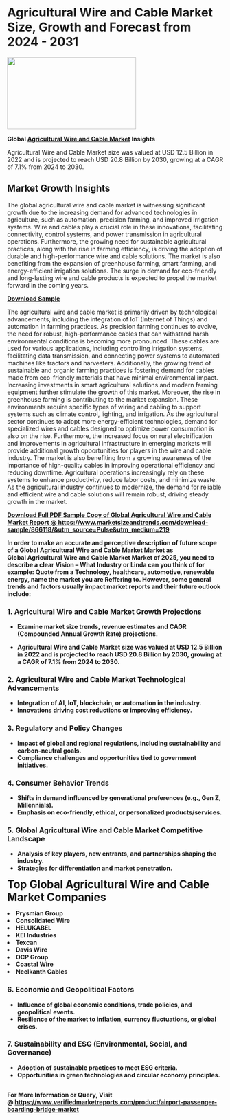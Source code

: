 <H1>Agricultural Wire and Cable Market Size, Growth and Forecast from 2024 - 2031</H1><img class="aligncenter size-medium wp-image-584254" src="https://thirdeyenews.in/wp-content/uploads/2024/09/Global-Market-Research-300x168.jpeg" alt="" width="300" height="168" /><p><strong>Global&nbsp;<a href="https://www.marketsizeandtrends.com/download-sample/866118/&amp;utm_source=Pulse&amp;utm_medium=219">Agricultural Wire and Cable Market</a> Insights</strong></p><p>Agricultural Wire and Cable Market size was valued at USD 12.5 Billion in 2022 and is projected to reach USD 20.8 Billion by 2030, growing at a CAGR of 7.1% from 2024 to 2030.</p><p><h2>Market Growth Insights</h2> <p>The global agricultural wire and cable market is witnessing significant growth due to the increasing demand for advanced technologies in agriculture, such as automation, precision farming, and improved irrigation systems. Wire and cables play a crucial role in these innovations, facilitating connectivity, control systems, and power transmission in agricultural operations. Furthermore, the growing need for sustainable agricultural practices, along with the rise in farming efficiency, is driving the adoption of durable and high-performance wire and cable solutions. The market is also benefiting from the expansion of greenhouse farming, smart farming, and energy-efficient irrigation solutions. The surge in demand for eco-friendly and long-lasting wire and cable products is expected to propel the market forward in the coming years.</p> <p><strong><a href="#">Download Sample</a></strong></p> <p>The agricultural wire and cable market is primarily driven by technological advancements, including the integration of IoT (Internet of Things) and automation in farming practices. As precision farming continues to evolve, the need for robust, high-performance cables that can withstand harsh environmental conditions is becoming more pronounced. These cables are used for various applications, including controlling irrigation systems, facilitating data transmission, and connecting power systems to automated machines like tractors and harvesters. Additionally, the growing trend of sustainable and organic farming practices is fostering demand for cables made from eco-friendly materials that have minimal environmental impact. Increasing investments in smart agricultural solutions and modern farming equipment further stimulate the growth of this market. Moreover, the rise in greenhouse farming is contributing to the market expansion. These environments require specific types of wiring and cabling to support systems such as climate control, lighting, and irrigation. As the agricultural sector continues to adopt more energy-efficient technologies, demand for specialized wires and cables designed to optimize power consumption is also on the rise. Furthermore, the increased focus on rural electrification and improvements in agricultural infrastructure in emerging markets will provide additional growth opportunities for players in the wire and cable industry. The market is also benefiting from a growing awareness of the importance of high-quality cables in improving operational efficiency and reducing downtime. Agricultural operations increasingly rely on these systems to enhance productivity, reduce labor costs, and minimize waste. As the agricultural industry continues to modernize, the demand for reliable and efficient wire and cable solutions will remain robust, driving steady growth in the market. <p><strong><a href="#"></p><p><span class=""><strong>Download Full PDF Sample Copy of Global Agricultural Wire and Cable Market Report</strong> @ <a href="https://www.marketsizeandtrends.com/download-sample/866118/&amp;utm_source=Pulse&amp;utm_medium=219" target="_blank">https://www.marketsizeandtrends.com/download-sample/866118/&amp;utm_source=Pulse&amp;utm_medium=219</a></span></p><p>In order to make an accurate and perceptive description of future scope of a Global&nbsp;Agricultural Wire and Cable Market Market as Global&nbsp;Agricultural Wire and Cable Market Market of 2025, you need to describe a clear Vision &ndash; What Industry or Linda can you think of for example: Quote from a Technology, healthcare, automotive, renewable energy, name the market you are Reffering to. However, some general trends and factors usually impact market reports and their future outlook include:</p><h3>1.&nbsp;<strong>Agricultural Wire and Cable Market Growth Projections</strong></h3><ul><li>Examine market size trends, revenue estimates and CAGR (Compounded Annual Growth Rate) projections.</li><li><p>Agricultural Wire and Cable Market size was valued at USD 12.5 Billion in 2022 and is projected to reach USD 20.8 Billion by 2030, growing at a CAGR of 7.1% from 2024 to 2030.</p></li></ul><h3>2.&nbsp;<strong>Agricultural Wire and Cable Market Technological Advancements</strong></h3><ul><li>Integration of AI, IoT, blockchain, or automation in the industry.</li><li>Innovations driving cost reductions or improving efficiency.</li></ul><h3>3.&nbsp;<strong>Regulatory and Policy Changes</strong></h3><ul><li>Impact of global and regional regulations, including sustainability and carbon-neutral goals.</li><li>Compliance challenges and opportunities tied to government initiatives.</li></ul><h3>4.&nbsp;<strong>Consumer Behavior Trends</strong></h3><ul><li>Shifts in demand influenced by generational preferences (e.g., Gen Z, Millennials).</li><li>Emphasis on eco-friendly, ethical, or personalized products/services.</li></ul><h3>5.&nbsp;<strong>Global Agricultural Wire and Cable Market Competitive Landscape</strong></h3><ul><li>Analysis of key players, new entrants, and partnerships shaping the industry.</li><li>Strategies for differentiation and market penetration.</li></ul><p data-pm-slice="1 1 []"><span style="color: inherit; font-family: inherit; font-size: 25px;">Top Global Agricultural Wire and Cable Market Companies</span></p><div class="" data-test-id=""><p><li>Prysmian Group</li><li> Consolidated Wire</li><li> HELUKABEL</li><li> KEI Industries</li><li> Texcan</li><li> Davis Wire</li><li> OCP Group</li><li> Coastal Wire</li><li> Neelkanth Cables</li></p></div><h3>6.&nbsp;<strong>Economic and Geopolitical Factors</strong></h3><ul><li>Influence of global economic conditions, trade policies, and geopolitical events.</li><li>Resilience of the market to inflation, currency fluctuations, or global crises.</li></ul><h3>7.&nbsp;<strong>Sustainability and ESG (Environmental, Social, and Governance)</strong></h3><ul><li>Adoption of sustainable practices to meet ESG criteria.</li><li>Opportunities in green technologies and circular economy principles.</li></ul><h2><strong style="font-size: 14px;">For More Information or Query, Visit @&nbsp;</strong><a style="background-color: #ffffff; font-size: 14px;" href="https://www.marketsizeandtrends.com/report/agricultural-wire-and-cable-market/" target="_blank">https://www.verifiedmarketreports.com/product/airport-passenger-boarding-bridge-market</a></h2>
